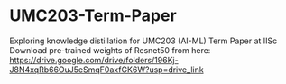 # UMC203-Term-Paper
Exploring knowledge distillation for UMC203 (AI-ML) Term Paper at IISc
Download pre-trained weights of Resnet50 from here: https://drive.google.com/drive/folders/196Kj-J8N4xqRb66OuJ5eSmqF0axfGK6W?usp=drive_link
